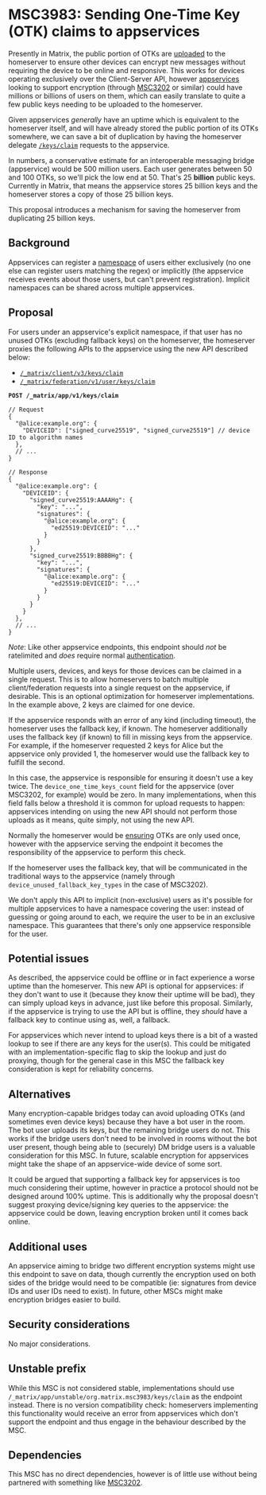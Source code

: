 # MSC3983: Sending One-Time Key (OTK) claims to appservices

Presently in Matrix, the public portion of OTKs are [uploaded](https://spec.matrix.org/v1.6/client-server-api/#uploading-keys)
to the homeserver to ensure other devices can encrypt new messages without requiring the device to
be online and responsive. This works for devices operating exclusively over the Client-Server API,
however [appservices](https://spec.matrix.org/v1.6/application-service-api/) looking to support
encryption (through [MSC3202](https://github.com/matrix-org/matrix-spec-proposals/pull/3202) or
similar) could have millions or billions of users on them, which can easily translate to quite a
few public keys needing to be uploaded to the homeserver.

Given appservices *generally* have an uptime which is equivalent to the homeserver itself, and will
have already stored the public portion of its OTKs somewhere, we can save a bit of duplication by
having the homeserver delegate [`/keys/claim`](https://spec.matrix.org/v1.6/client-server-api/#post_matrixclientv3keysclaim)
requests to the appservice.

In numbers, a conservative estimate for an interoperable messaging bridge (appservice) would be
500 million users. Each user generates between 50 and 100 OTKs, so we'll pick the low end at 50.
That's 25 **billion** public keys. Currently in Matrix, that means the appservice stores 25 billion
keys and the homeserver stores a copy of those 25 billion keys.

This proposal introduces a mechanism for saving the homeserver from duplicating 25 billion keys.

## Background

Appservices can register a [namespace](https://spec.matrix.org/v1.6/application-service-api/#registration)
of users either exclusively (no one else can register users matching the regex) or implicitly (the
appservice receives events about those users, but can't prevent registration). Implicit namespaces
can be shared across multiple appservices.

## Proposal

For users under an appservice's explicit namespace, if that user has no unused OTKs (excluding fallback
keys) on the homeserver, the homeserver proxies the following APIs to the appservice using the new
API described below:
* [`/_matrix/client/v3/keys/claim`](https://spec.matrix.org/v1.6/client-server-api/#post_matrixclientv3keysclaim)
* [`/_matrix/federation/v1/user/keys/claim`](https://spec.matrix.org/v1.6/server-server-api/#post_matrixfederationv1userkeysclaim)

**`POST /_matrix/app/v1/keys/claim`**
```jsonc
// Request
{
  "@alice:example.org": {
    "DEVICEID": ["signed_curve25519", "signed_curve25519"] // device ID to algorithm names
  },
  // ...
}
```
```jsonc
// Response
{
  "@alice:example.org": {
    "DEVICEID": {
      "signed_curve25519:AAAAHg": {
        "key": "...",
        "signatures": {
          "@alice:example.org": {
            "ed25519:DEVICEID": "..."
          }
        }
      },
      "signed_curve25519:BBBBHg": {
        "key": "...",
        "signatures": {
          "@alice:example.org": {
            "ed25519:DEVICEID": "..."
          }
        }
      }
    }
  },
  // ...
}
```

*Note*: Like other appservice endpoints, this endpoint should *not* be ratelimited and *does* require
normal [authentication](https://spec.matrix.org/v1.6/application-service-api/#authorization).

Multiple users, devices, and keys for those devices can be claimed in a single request. This is to
allow homeservers to batch multiple client/federation requests into a single request on the appservice,
if desirable. This is an optional optimization for homeserver implementations. In the example above, 2
keys are claimed for one device.

If the appservice responds with an error of any kind (including timeout), the homeserver uses the
fallback key, if known. The homeserver additionally uses the fallback key (if known) to fill in
missing keys from the appservice. For example, if the homeserver requested 2 keys for Alice but
the appservice only provided 1, the homeserver would use the fallback key to fulfill the second.

In this case, the appservice is responsible for ensuring it doesn't use a key twice. The
`device_one_time_keys_count` field for the appservice (over MSC3202, for example) would be zero. In
many implementations, when this field falls below a threshold it is common for upload requests to
happen: appservices intending on using the new API should not perform those uploads as it means,
quite simply, not using the new API.

Normally the homeserver would be [ensuring](https://spec.matrix.org/v1.6/client-server-api/#one-time-and-fallback-keys)
OTKs are only used once, however with the appservice serving the endpoint it becomes the responsibility
of the appservice to perform this check.

If the homeserver uses the fallback key, that will be communicated in the traditional ways to the
appservice (namely through `device_unused_fallback_key_types` in the case of MSC3202).

We don't apply this API to implicit (non-exclusive) users as it's possible for multiple appservices
to have a namespace covering the user: instead of guessing or going around to each, we require the
user to be in an exclusive namespace. This guarantees that there's only one appservice responsible
for the user.

## Potential issues

As described, the appservice could be offline or in fact experience a worse uptime than the homeserver.
This new API is optional for appservices: if they don't want to use it (because they know their uptime
will be bad), they can simply upload keys in advance, just like before this proposal. Similarly, if
the appservice is trying to use the API but is offline, they *should* have a fallback key to continue
using as, well, a fallback.

For appservices which never intend to upload keys there is a bit of a wasted lookup to see if there are
any keys for the user(s). This could be mitigated with an implementation-specific flag to skip the lookup
and just do proxying, though for the general case in this MSC the fallback key consideration is kept for
reliability concerns.

## Alternatives

Many encryption-capable bridges today can avoid uploading OTKs (and sometimes even device keys) because
they have a bot user in the room. The bot user uploads its keys, but the remaining bridge users do not.
This works if the bridge users don't need to be involved in rooms without the bot user present, though
being able to (securely) DM bridge users is a valuable consideration for this MSC. In future, scalable
encryption for appservices might take the shape of an appservice-wide device of some sort.

It could be argued that supporting a fallback key for appservices is too much considering their uptime,
however in practice a protocol should not be designed around 100% uptime. This is additionally why the
proposal doesn't suggest proxying device/signing key queries to the appservice: the appservice could be
down, leaving encryption broken until it comes back online.
## Additional uses

An appservice aiming to bridge two different encryption systems might use this endpoint to save on data,
though currently the encryption used on both sides of the bridge would need to be compatible (ie: signatures
from device IDs and user IDs need to exist). In future, other MSCs might make encryption bridges easier to
build.

## Security considerations

No major considerations.

## Unstable prefix

While this MSC is not considered stable, implementations should use
`/_matrix/app/unstable/org.matrix.msc3983/keys/claim` as the endpoint instead. There is no version
compatibility check: homeservers implementing this functionality would receive an error from appservices
which don't support the endpoint and thus engage in the behaviour described by the MSC.

## Dependencies

This MSC has no direct dependencies, however is of little use without being partnered with something
like [MSC3202](https://github.com/matrix-org/matrix-spec-proposals/pull/3202).
